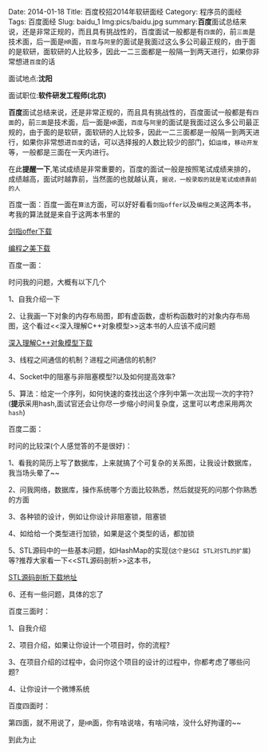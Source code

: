 Date: 2014-01-18
Title: 百度校招2014年软研面经
Category: 程序员的面经
Tags: 百度面经
Slug: baidu_1
Img:pics/baidu.jpg
summary:**百度**面试总结来说，还是非常正规的，而且具有挑战性的，百度面试一般都是有`四面`的，前`三面`是技术面，后一面是`HR`面，`百度`与`阿里`的面试是我面过这么多公司最正规的，由于面的是软研，面软研的人比较多，因此一二三面都是一般隔一到两天进行，如果你非常想进`百度`的话


面试地点:**沈阳**

面试职位:**软件研发工程师(北京)**

**百度**面试总结来说，还是非常正规的，而且具有挑战性的，百度面试一般都是有`四面`的，前`三面`是技术面，后一面是`HR`面，`百度`与`阿里`的面试是我面过这么多公司最正规的，由于面的是软研，面软研的人比较多，因此一二三面都是一般隔一到两天进行，如果你非常想进`百度`的话，可以选择报的人数比较少的部门，如`运维`，`移动开发`等，一般都是三面在一天内进行。

在此**提醒一下**,笔试成绩是非常重要的，百度的面试一般是按照笔试成绩来排的，成绩越高，面试时越靠前，当然面的也就越认真，`据说，一般录取的就是笔试成绩靠前的人`

百度一面：百度一面在`算法`方面，可以好好看看`剑指offer`以及`编程之美`这两本书，考我的算法就是来自于这两本书里的

<a href="http://www.yanyulin.info/pages/2014/03/offer.html" target="_blank">剑指offer下载</a>

<a href="http://www.yanyulin.info/pages/2013/12/prgbeautiful.html" target="_blank">编程之美下载</a>

百度一面：

时问我的问题，大概有以下几个

1、自我介绍一下

2、让我画一下对象的内存布局图，即有虚函数，虚析构函数时的对象内存布局图，这个看过<<深入理解C++对象模型>>这本书的人应该不成问题

  <a href="http://www.yanyulin.info/pages/2013/11/objectModel.html" target="_blank" >深入理解C++对象模型下载</a>

3、线程之间通信的机制？进程之间通信的机制?

4、Socket中的阻塞与非阻塞模型?以及如何提高效率?

5、算法：给定一个序列，如何快速的查找出这个序列中第一次出现一次的字符?(**提示**采用hash,面试官还会让你尽一步缩小时间复杂度，这里可以考虑采用两次`hash`)

百度二面：

时问的比较深(个人感觉答的不是很好)：

1、看我的简历上写了数据库，上来就搞了个可复杂的关系图，让我设计数据库，我当场头晕了~~

2、问我网络，数据库，操作系统哪个方面比较熟悉，然后就捉死的问那个你熟悉的方面

3、各种锁的设计，例如让你设计非阻塞锁，阻塞锁

4、如给给一个类型进行加锁，如果是这个类型的话，都加锁

5、STL源码中的一些基本问题，如HashMap的实现(`这个是SGI STL对STL的扩展`)等?推荐大家看一下<<STL源码剖析>>这本书，

<a href="http://www.yanyulin.info/pages/2013/11/stlOrigin.html" target="_blank"> STL源码剖析下载地址 </a>

6、还有一些问题，具体的忘了

百度三面时：

1、自我介绍

2、项目介绍，如果让你设计一个项目时，你的流程?

3、在项目介绍的过程中，会问你这个项目的设计的过程中，你都考虑了哪些问题?

4、让你设计一个微博系统

百度四面时：

第四面，就不用说了，是`HR`面，你有啥说啥，有啥问啥，没什么好拘谨的~~

到此为止